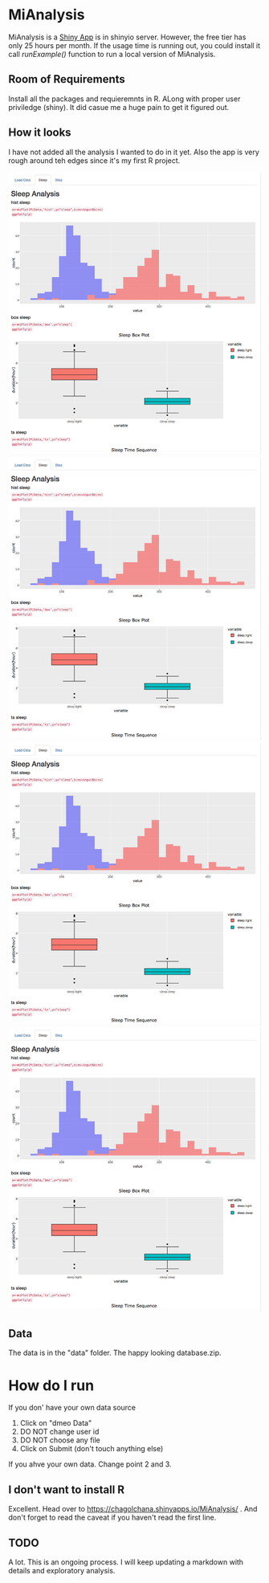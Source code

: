 # MiAnalysis 
MiAnalysis is a [Shiny App](https://chagolchana.shinyapps.io/MiAnalysis/) is in shinyio server. However, the free tier has only 25 hours per month. If the usage time is running out, you could install it call *runExample()* function to run a local version of MiAnalysis.

## Room of Requirements

Install all the packages and requieremnts in R. ALong with proper user priviledge (shiny). It did casue me a huge pain to get it figured out.

## How it looks

I have not added all the analysis I wanted to do in it yet. Also the app is very rough around teh edges since it's my first R project.

![Raw Data](attach-0.png)
![Sleep TS](attach-0.png)
![Sleep Efficiency](attach-0.png)
![Step Analysis](attach-0.png)

## Data

The data is in the "data" folder. The happy looking database.zip.

# How do I run

If you don' have your own data source

1. Click on "dmeo Data"
2. DO NOT change user id 
3. DO NOT choose any file
4. Click on Submit (don't touch anything else)

If you ahve your own data. Change point 2 and 3.

## I don't want to install R

Excellent. Head over to https://chagolchana.shinyapps.io/MiAnalysis/ . And don't forget to read the caveat if you haven't read the first line.

## TODO

A lot. This is an ongoing process. I will keep updating a markdown with details and exploratory analysis. 
